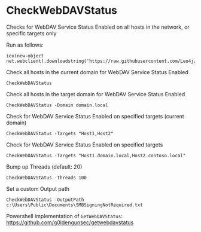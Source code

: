 # CheckWebDAVStatus

Checks for WebDAV Service Status Enabled on all hosts in the network, or specific targets only

Run as follows:

```
iex(new-object net.webclient).downloadstring('https://raw.githubusercontent.com/Leo4j/CheckWebDAVStatus/main/CheckWebDAVStatus.ps1')
```

Check all hosts in the current domain for WebDAV Service Status Enabled

```
CheckWebDAVStatus
```

Check all hosts in the target domain for WebDAV Service Status Enabled

```
CheckWebDAVStatus -Domain domain.local
```

Check for WebDAV Service Status Enabled on specified targets (current domain)

```
CheckWebDAVStatus -Targets "Host1,Host2"
```

Check for WebDAV Service Status Enabled on specified targets

```
CheckWebDAVStatus -Targets "Host1.domain.local,Host2.contoso.local"
```

Bump up Threads (default: 20)

```
CheckWebDAVStatus -Threads 100
```

Set a custom Output path
```
CheckWebDAVStatus -OutputPath c:\Users\Public\Documents\SMBSigningNotRequired.txt
```

Powershell implementation of `GetWebDAVStatus`: https://github.com/g0ldengunsec/getwebdavstatus
